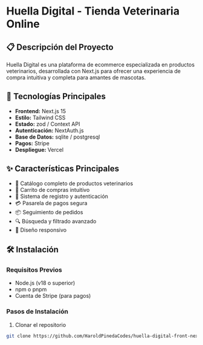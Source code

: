 # Huella Digital - Tienda Veterinaria Online

## 📋 Descripción del Proyecto

Huella Digital es una plataforma de ecommerce especializada en productos veterinarios, desarrollada con Next.js para ofrecer una experiencia de compra intuitiva y completa para amantes de mascotas.

## 🚀 Tecnologías Principales

- **Frontend:** Next.js 15
- **Estilo:** Tailwind CSS
- **Estado:** zod / Context API
- **Autenticación:** NextAuth.js
- **Base de Datos:** sqlite / postgresql
- **Pagos:** Stripe
- **Despliegue:** Vercel

## ✨ Características Principales

- 🐾 Catálogo completo de productos veterinarios
- 🛒 Carrito de compras intuitivo
- 👤 Sistema de registro y autenticación
- 💳 Pasarela de pagos segura
- 📦 Seguimiento de pedidos
- 🔍 Búsqueda y filtrado avanzado
- 📱 Diseño responsivo

## 🛠️ Instalación

### Requisitos Previos

- Node.js (v18 o superior)
- npm o pnpm
- Cuenta de Stripe (para pagos)

### Pasos de Instalación

1. Clonar el repositorio

```bash
git clone https://github.com/HaroldPinedaCodes/huella-digital-front-nextjs.git
```
